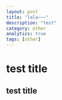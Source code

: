 ```yaml
---
layout: post
title: "lala~~~"
description: "test"
category: other
analytics: true
tags: [other]
---
```


test title
=================

test title
-----------------
